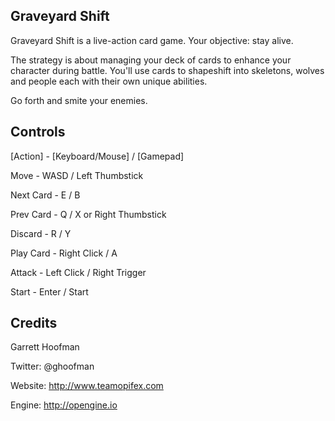 Graveyard Shift
-------------------------------------

Graveyard Shift is a live-action card game. Your objective: stay alive.

The strategy is about managing your deck of cards to enhance your character 
during battle. You'll use cards to shapeshift into skeletons, wolves and 
people each with their own unique abilities.

Go forth and smite your enemies.


Controls
-------------------------------------

[Action] 	- [Keyboard/Mouse] / [Gamepad]

Move 		- WASD 		/ Left Thumbstick

Next Card 	- E 		/ B

Prev Card 	- Q 		/ X or Right Thumbstick

Discard 	- R 		/ Y

Play Card 	- Right Click 	/ A

Attack 		- Left Click 	/ Right Trigger

Start 		- Enter 	/ Start


Credits
-------------------------------------
Garrett Hoofman

Twitter: @ghoofman

Website: http://www.teamopifex.com

Engine: http://opengine.io
